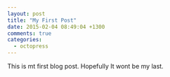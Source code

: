 ```yaml
---
layout: post
title: "My First Post"
date: 2015-02-04 08:49:04 +1300
comments: true
categories:
  - octopress
---
```


This is mt first blog post. Hopefully It wont be my last.
